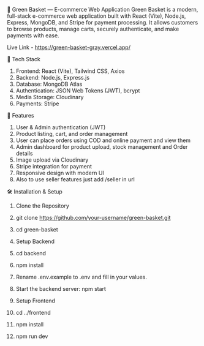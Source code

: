 🛒 Green Basket — E-commerce Web Application
Green Basket is a modern, full-stack e-commerce web application built with React (Vite), Node.js, Express, MongoDB, and Stripe for payment processing. It allows customers to browse products, manage carts, securely authenticate, and make payments with ease.

Live Link - https://green-basket-gray.vercel.app/

🔧 Tech Stack
1. Frontend: React (Vite), Tailwind CSS, Axios
2. Backend: Node.js, Express.js
3. Database: MongoDB Atlas
4. Authentication: JSON Web Tokens (JWT), bcrypt
5. Media Storage: Cloudinary
6. Payments: Stripe

🚀 Features
1. User & Admin authentication (JWT)
2. Product listing, cart, and order management
3. User can place orders using COD and online payment and view them
4. Admin dashboard for product upload, stock management and Order details
5. Image upload via Cloudinary
6. Stripe integration for payment
7. Responsive design with modern UI
8. Also to use seller features just add /seller in url

🛠️ Installation & Setup

1. Clone the Repository
2. git clone https://github.com/your-username/green-basket.git
3. cd green-basket

4. Setup Backend
5. cd backend
6. npm install
7. Rename .env.example to .env and fill in your values.
8. Start the backend server: npm start

9. Setup Frontend
10. cd ../frontend
11. npm install
12. npm run dev
